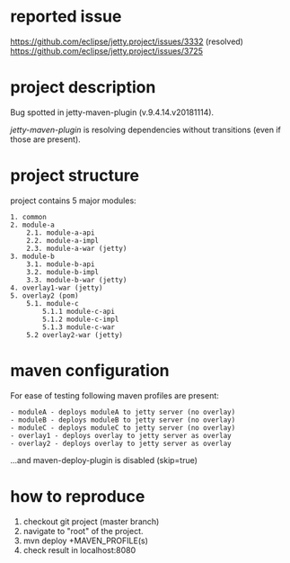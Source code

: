 # reported issue

https://github.com/eclipse/jetty.project/issues/3332 (resolved)
https://github.com/eclipse/jetty.project/issues/3725

# project description

Bug spotted in jetty-maven-plugin (v.9.4.14.v20181114).

_jetty-maven-plugin_ is resolving dependencies without transitions (even if those are present). 

# project structure
project contains 5 major modules:

```
1. common
2. module-a
    2.1. module-a-api
    2.2. module-a-impl
    2.3. module-a-war (jetty)
3. module-b
    3.1. module-b-api 
    3.2. module-b-impl
    3.3. module-b-war (jetty)
4. overlay1-war (jetty)
5. overlay2 (pom)
    5.1. module-c
        5.1.1 module-c-api
        5.1.2 module-c-impl
        5.1.3 module-c-war
    5.2 overlay2-war (jetty)
```

# maven configuration
For ease of testing following maven profiles are present:
````
- moduleA - deploys moduleA to jetty server (no overlay)
- moduleB - deploys moduleB to jetty server (no overlay)
- moduleC - deploys moduleC to jetty server (no overlay)
- overlay1 - deploys overlay to jetty server as overlay
- overlay2 - deploys overlay to jetty server as overlay
````

...and maven-deploy-plugin is disabled (skip=true)

# how to reproduce
1. checkout git project (master branch)
2. navigate to "root" of the project.
3. mvn deploy +MAVEN_PROFILE(s)
4. check result in localhost:8080
